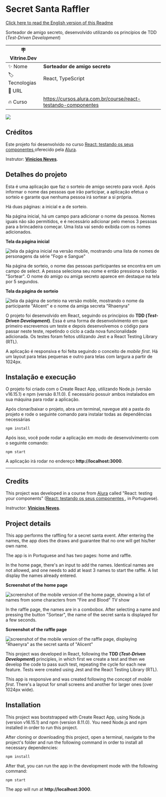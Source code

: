 # Secret Santa Raffler

[Click here to read the English version of this Readme](#credits)

Sorteador de amigo secreto, desenvolvido utilizando os princípios de TDD (*Test-Driven Development*)

| :placard: Vitrine.Dev |     |
| -------------  | --- |
| :sparkles: Nome        | **Sorteador de amigo secreto**
| :label: Tecnologias | React, TypeScript
| :rocket: URL         | 
| :fire: Curso     | https://cursos.alura.com.br/course/react-testando-componentes

![](https://user-images.githubusercontent.com/19349339/233178790-c908dd9e-2e93-4c79-b1ff-4889eaaa99aa.png#vitrinedev)

## Créditos

Este projeto foi desenvolvido no curso [React: testando os seus componentes
](https://cursos.alura.com.br/course/react-testando-componentes) oferecido pela [Alura](https://www.alura.com.br).

Instrutor: **[Vinicios Neves](https://www.linkedin.com/in/vinny-neves/)**.

## Detalhes do projeto

Esta é uma aplicação que faz o sorteio de amigo secreto para você. Após informar o nome das pessoas que irão participar, a aplicação efetua o sorteio e garante que nenhuma pessoa irá sortear a si própria. 

Há duas páginas: a inicial e a de sorteio. 

Na página inicial, há um campo para adicionar o nome da pessoa. Nomes iguais não são permitidos, e é necessário adicionar pelo menos 3 pessoas para a brincadeira começar. Uma lista vai sendo exibida com os nomes adicionados.

**Tela da página inicial**

![tela da página inicial na versão mobile, mostrando uma lista de nomes de personagens da série "Fogo e Sangue"](https://user-images.githubusercontent.com/19349339/233179294-7efac21a-05f6-4b5c-8f86-41b059a0f96b.png)

Na página de sorteio, o nome das pessoas participantes se encontra em um campo de select. A pessoa seleciona seu nome e então pressiona o botão "Sortear". O nome do amigo ou amiga secreto aparece em destaque na tela por 5 segundos. 

**Tela da página de sorteio**

![tela da página de sorteio na versão mobile, mostrando o nome da participante "Alicent" e o nome da amiga secreta "Rhaenyra"](https://user-images.githubusercontent.com/19349339/233179913-74a2cf97-28fb-428a-90ca-9f41845c530d.png)

O projeto foi desenvolvido em React, seguindo os princípios do **TDD (*Test-Driven Development*)**. Essa é uma forma de desenvolvimento em que primeiro escrevemos um teste e depois desenvolvemos o código para passar neste teste, repetindo o ciclo a cada nova funcionalidade adicionada. Os testes foram feitos utilizando Jest e a React Testing Library (RTL).

A aplicação é responsiva e foi feita seguindo o conceito de *mobile first*. Há um layout para telas pequenas e outro para telas com largura a partir de 1024px.

## Instalação e execução 

O projeto foi criado com o Create React App, utilizando Node.js (versão v16.15.1) e npm (versão 8.11.0). É necessário possuir ambos instalados em sua máquina para rodar a aplicação.

Após clonar/baixar o projeto, abra um terminal, navegue até a pasta do projeto e rode o seguinte comando para instalar todas as dependências necessárias

    npm install

Após isso, você pode rodar a aplicação em modo de desenvolvimento com o seguinte comando:

    npm start

A aplicação irá rodar no endereço **http://localhost:3000**.

---

## Credits

This project was developed in a course from [Alura](https://www.alura.com.br) called "React: testing your components" ([React: testando os seus componentes
](https://cursos.alura.com.br/course/react-testando-componentes), in Portuguese).

Instructor: **[Vinicios Neves](https://www.linkedin.com/in/vinny-neves/)**.

## Project details

This app performs the raffling for a secret santa event. After entering the names, the app does the draws and guarantee that no one will get his/her own name.

The app is in Portuguese and has two pages: home and raffle.

In the home page, there's an input to add the names. Identical names are not allowed, and one needs to add at least 3 names to start the raffle. A list display the names already entered.

**Screenshot of the home page**

![screenshot of the mobile version of the home page, showing a list of names from some characters from "Fire and Blood" TV show](https://user-images.githubusercontent.com/19349339/233179294-7efac21a-05f6-4b5c-8f86-41b059a0f96b.png)

In the raffle page, the names are in a combobox. After selecting a name and pressing the button "Sortear", the name of the secret santa is displayed for a few seconds. 

**Screenshot of the raffle page**

![screenshot of the mobile version of the raffle page, displaying "Rhaenyra" as the secret santa of "Alicent"](https://user-images.githubusercontent.com/19349339/233179913-74a2cf97-28fb-428a-90ca-9f41845c530d.png)

This project was developed in React, following the **TDD (*Test-Driven Development*)** principles, in which first we create a test and then we develop the code to pass such test, repeating the cycle for each new feature. Tests were created using Jest and the React Testing Library (RTL).

This app is responsive and was created following the concept of 
*mobile first*. There's a layout for small screens and another for larger ones (over 1024px wide).

## Installation

This project was bootstrapped with Create React App, using Node.js (version v16.15.1) and npm (version 8.11.0). You need Node.js and npm installed in order to run this project.

After cloning or downloading this project, open a terminal, navigate to the project's folder and run the following command in order to install all necessary dependencies:

    npm install

After that, you can run the app in the development mode with the following command:

    npm start

The app will run at **http://localhost:3000**.
